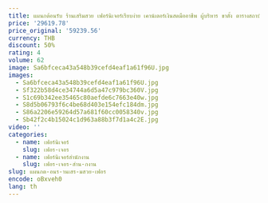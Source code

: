 ```yaml
---
title: แผนกต้อนรับ ร้านเสริมสวย เฟอร์นิเจอร์เรียบง่าย เคาน์เตอร์เงินสดมืออาชีพ ผู้บริหาร ขาตั้ง ตารางสถาบันร้านค้าความงาม
price: '29619.78'
price_original: '59239.56'
currency: THB
discount: 50%
rating: 4
volume: 62
image: Sa6bfceca43a548b39cefd4eaf1a61f96U.jpg
images:
  - Sa6bfceca43a548b39cefd4eaf1a61f96U.jpg
  - Sf322b58d4ce34744a6d5a47c979bc360V.jpg
  - S1c69b342ee35465c80aefde6c7663e40w.jpg
  - S8d5b06793f6c4be68d403e154efc184dm.jpg
  - S86a2206e59264d57a681f60cc0058340v.jpg
  - Sb42f2c4b15024c1d963a88b3f7d1a4c2E.jpg
video: ''
categories:
  - name: เฟอร์นิเจอร์
    slug: เฟอร-เจอร
  - name: เฟอร์นิเจอร์สำนักงาน
    slug: เฟอร-เจอร-สำน-กงาน
slug: แผนกต-อนร-านเสร-มสวย-เฟอร
encode: oBxveh0
lang: th
---
```

  